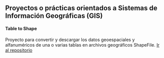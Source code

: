 ## Proyectos o prácticas orientados a Sistemas de Información Geográficas (GIS)

#### Table to Shape

Proyecto para convertir y descargar los datos geoespaciales y alfanuméricos de una o varias tablas en archivos geográficos ShapeFile. 
[Ir al repositorio](https://github.com/ctnfimac/table_to_shape)
